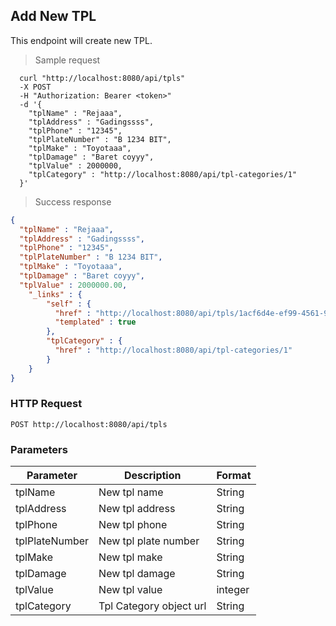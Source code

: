 ## Add New TPL
This endpoint will create new TPL.

> Sample request

```shell
  curl "http://localhost:8080/api/tpls"
  -X POST
  -H "Authorization: Bearer <token>"
  -d '{
    "tplName" : "Rejaaa",
    "tplAddress" : "Gadingssss",
    "tplPhone" : "12345",
    "tplPlateNumber" : "B 1234 BIT",
    "tplMake" : "Toyotaaa",
    "tplDamage" : "Baret coyyy",
    "tplValue" : 2000000,
    "tplCategory" : "http://localhost:8080/api/tpl-categories/1"
  }'
```

> Success response

```json
{
  "tplName" : "Rejaaa",
  "tplAddress" : "Gadingssss",
  "tplPhone" : "12345",
  "tplPlateNumber" : "B 1234 BIT",
  "tplMake" : "Toyotaaa",
  "tplDamage" : "Baret coyyy",
  "tplValue" : 2000000.00,
    "_links" : {
        "self" : {
          "href" : "http://localhost:8080/api/tpls/1acf6d4e-ef99-4561-9615-ad444105ff21{?projection}",
          "templated" : true
        },
        "tplCategory" : {
          "href" : "http://localhost:8080/api/tpl-categories/1"
        }
    }
}
```

### HTTP Request

`POST http://localhost:8080/api/tpls`

###  Parameters

Parameter | Description | Format
--------- | ----------- | ---------
tplName | New tpl name | String
tplAddress | New tpl address | String
tplPhone | New tpl phone | String
tplPlateNumber | New tpl plate number | String
tplMake | New tpl make | String
tplDamage | New tpl damage | String
tplValue | New tpl value | integer
tplCategory | Tpl Category object url | String